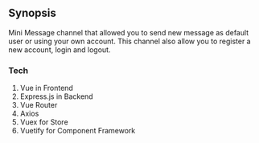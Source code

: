 ## Synopsis

Mini Message channel that allowed you to send new message as default user or using your own account. This channel also allow you to register a new account, login and logout.

### Tech
1. Vue in Frontend
2. Express.js in Backend
3. Vue Router
4. Axios
5. Vuex for Store
5. Vuetify for Component Framework
